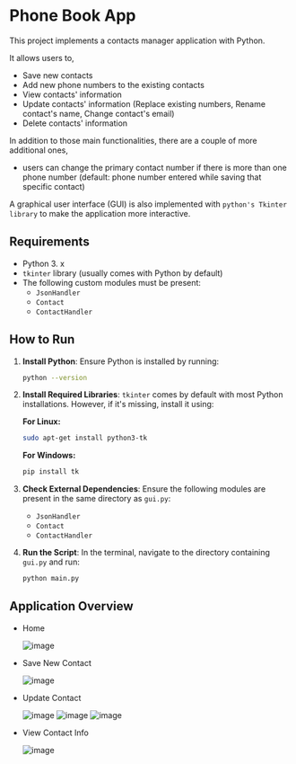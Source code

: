 
# Phone Book App

This project implements a contacts manager application with Python. 

It allows users to,
- Save new contacts
- Add new phone numbers to the existing contacts
- View contacts' information 
- Update contacts' information (Replace existing numbers, Rename contact's name, Change contact's email)
- Delete contacts' information

In addition to those main functionalities, there are a couple of more additional ones,
- users can change the primary contact number if there is more than one phone number (default: phone number entered while saving that specific contact)
 
A graphical user interface (GUI) is also implemented with `python's Tkinter library` to make the application more interactive.


## Requirements

- Python 3. x
- `tkinter` library (usually comes with Python by default)
- The following custom modules must be present:
  - `JsonHandler`
  - `Contact`
  - `ContactHandler`

## How to Run

1. **Install Python**: Ensure Python is installed by running:

    ```bash
    python --version
    ```

2. **Install Required Libraries**: 
    `tkinter` comes by default with most Python installations. However, if it's missing, install it using:

    **For Linux:**
    ```bash
    sudo apt-get install python3-tk
    ```

    **For Windows:**
   ```bash
   pip install tk
   ```

4. **Check External Dependencies**: 
   Ensure the following modules are present in the same directory as `gui.py`:
   - `JsonHandler`
   - `Contact`
   - `ContactHandler`

5. **Run the Script**:
   In the terminal, navigate to the directory containing `gui.py` and run:

    ```bash
    python main.py
    ```
## Application Overview
<ul>
 <li>Home</li>
 
 ![image](https://github.com/user-attachments/assets/8f6a50cd-af62-4c7e-9637-7f0f52e0bc89)
 
<li>Save New Contact</li>
 
 ![image](https://github.com/user-attachments/assets/fdef7761-bdd3-476b-a473-45fc5ea26894)
 
 <li>Update Contact</li>
 
 ![image](https://github.com/user-attachments/assets/21eee7dd-5981-41d3-95c6-a3cd09874bda)
 ![image](https://github.com/user-attachments/assets/84d97474-814d-4379-a39f-203cf1d71c0b)
 ![image](https://github.com/user-attachments/assets/3b1a1f61-8823-44b1-8f1b-1c8ba94997ca)
 
 <li>View Contact Info</li>
 
 ![image](https://github.com/user-attachments/assets/adae01a9-fa5e-4d55-acbe-3a8acdc16d3c)
</ul>
